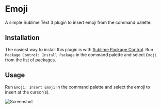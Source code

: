# Emoji

A simple Sublime Text 3 plugin to insert emoji from the command palette.

## Installation

The easiest way to install this plugin is with [Sublime Package Control](https://packagecontrol.io/). Run ``Package Control: Install Package`` in the command palette and select ``Emoji`` from the list of packages.

## Usage

Run ``Emoji: Insert Emoji`` in the command palette and select the emoji to insert at the cursor(s).

![Screenshot](http://i.imgur.com/DqU3h8u.png)
